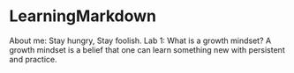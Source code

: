 # LearningMarkdown
About me: Stay hungry, Stay foolish. 
Lab 1: What is a growth mindset?
A growth mindset is a belief that one can learn something new with persistent and practice. 
